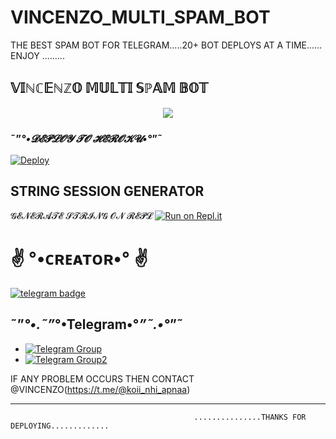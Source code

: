 # VINCENZO_MULTI_SPAM_BOT
THE BEST SPAM BOT FOR TELEGRAM.....20+ BOT DEPLOYS AT A TIME...... ENJOY .........
<h2 align="centre"> 𝕍𝕀ℕℂ𝔼ℕℤ𝕆 𝕄𝕌𝕃𝕋𝕀 𝕊ℙ𝔸𝕄 𝔹𝕆𝕋 </h2>

<p align="center">
  <img src="https://telegra.ph/file/744ec1f5f15768fd3cc0b.jpg">


### ˜”*°•𝓓𝓔𝓟𝓛𝓞𝓨 𝓣𝓞 𝓗𝓔𝓡𝓞𝓚𝓤•°*”˜</h4>

[![Deploy](https://www.herokucdn.com/deploy/button.svg)](https://heroku.com/deploy?template=https://github.com/vincenzo-op/VINCENZO_MULTI_SPAM_BOT)


## STRING SESSION GENERATOR</h4>

𝓖𝓔𝓝𝓔𝓡𝓐𝓣𝓔           𝓢𝓣𝓡𝓘𝓝𝓖              𝓞𝓝             𝓡𝓔𝓟𝓛     [![Run on Repl.it](https://repl.it/badge/github/vincenzo-op/VINCENZO_MULTI_SPAM_BOT)](https://replit.com/@vincenzo-op/VINCENZOMULTISPAMBOT?V=1)


# ✌️ °•ᴄʀᴇᴀᴛᴏʀ•° ✌️
[![telegram badge](https://img.shields.io/badge/Vincenzo-30302f?style=for-the-badge&logo=telegram)](https://t.me/koii_nhi_apnaa)

## ˜”*°•.˜”*°•Telegram•°*”˜.•°*”˜
- [![Telegram Group](https://img.shields.io/badge/Telegram-Group-brightgreen)](https://t.me/hamaari_paltan)
- [![Telegram Group2](https://img.shields.io/badge/Telegram-Group-brightyellow)](https://t.me/our_SECRET_SOCIETY)



IF ANY PROBLEM OCCURS THEN CONTACT @VINCENZO(https://t.me/@koii_nhi_apnaa)


-----------------------------------------------------------------------------------------------------------------------------------------------------------------------------------
                                             ...............THANKS FOR DEPLOYING.............
 
